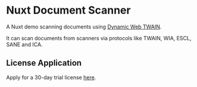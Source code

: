 # Nuxt Document Scanner

A Nuxt demo scanning documents using [Dynamic Web TWAIN](https://www.dynamsoft.com/web-twain/overview/).

It can scan documents from scanners via protocols like TWAIN, WIA, ESCL, SANE and ICA.

## License Application

Apply for a 30-day trial license [here](https://www.dynamsoft.com/customer/license/trialLicense/?product=dcv&package=cross-platform).




